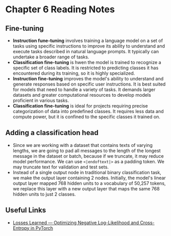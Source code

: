# Chapter 6 Reading Notes

## Fine-tuning
- **Instruction fune-tuning** involves training a language model on a set of tasks using specific instructions to improve its ability to understand and execute tasks described in natural language prompts. It typically can undertake a broader range of tasks.
- **Classification fine-tuning** is hwen the model is trained to recognize a specific set of class labels. It is restricted to predicting classes it has encountered during its training, so it is highly specialized.
- **Instruction fine-tuning** improves the model's ability to understand and generate responses based on specific user instructions. It is best suited for models that need to handle a variety of tasks. It demands larger datasets and greater computational resources to develop models proficient in various tasks.
- **Classification fine-tuning** is ideal for projects requiring precise categorization of data into predefined classes. It requires less data and compute power, but it is confined to the specific classes it trained on.

## Adding a classification head
- Since we are working with a dataset that contains texts of varying lengths, we are going to pad all messages to the length of the longest message in the dataset or batch, because if we truncate, it may reduce model performance. We can use `<|endoftext|>` as a padding token. We may truncate text for validation and test sets.
- Instead of a single output node in traditional binary classification task, we make the output layer containing 2 nodes. Initially, the model's linear output layer mapped 768 hidden units to a vocabulary of 50,257 tokens, we replace this layer with a new output layer that maps the same 768 hidden units to just 2 classes.

## Useful Links
- [Losses Learned — Optimizing Negative Log-Likelihood and Cross-Entropy in PyTorch](https://sebastianraschka.com/blog/2022/losses-learned-part1.html)